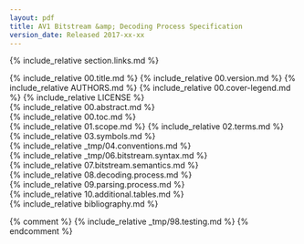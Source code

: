 ```yaml
---
layout: pdf
title: AV1 Bitstream &amp; Decoding Process Specification
version_date: Released 2017-xx-xx
---
```


{% include_relative section.links.md %}
<div id="frontmatter">
<div id="cover" markdown="1">
{% include_relative 00.title.md %}
{% include_relative 00.version.md %}
{% include_relative AUTHORS.md %}
{% include_relative 00.cover-legend.md %}
{% include_relative LICENSE %}
<div style="page-break-before: always"></div>
{% include_relative 00.abstract.md %}
<div id="toc" markdown="1">
{% include_relative 00.toc.md %}
</div>
</div>
</div>
<div style="counter-increment: page -12 pages -12"></div>
{% include_relative 01.scope.md %}
{% include_relative 02.terms.md %}
<div style="page-break-before: always"></div>
{% include_relative 03.symbols.md %}
<div style="page-break-before: always"></div>
{% include_relative _tmp/04.conventions.md %}
<div style="page-break-before: always"></div>
{% include_relative _tmp/06.bitstream.syntax.md %}
<div style="page-break-before: always"></div>
{% include_relative 07.bitstream.semantics.md %}
<div style="page-break-before: always"></div>
{% include_relative 08.decoding.process.md %}
<div style="page-break-before: always"></div>
{% include_relative 09.parsing.process.md %}
<div style="page-break-before: always"></div>
{% include_relative 10.additional.tables.md %}

<div id="biblio" markdown="1" style="page-break-before: always">
{% include_relative bibliography.md %}
</div>

{% comment %}
{% include_relative _tmp/98.testing.md %}
{% endcomment %}
